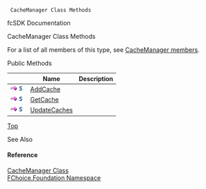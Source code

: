 ﻿     CacheManager Class Methods                                                   

fcSDK Documentation

CacheManager Class Methods

For a list of all members of this type, see [CacheManager members](fcSDK~FChoice.Foundation.CacheManager_members.md).

Public Methods

|   | Name | Description |
| --- | --- | --- |
| ![Public Method](dotnetimages/publicMethod.png)![static (Shared in Visual Basic)](dotnetimages/static.png) | [AddCache](fcSDK~FChoice.Foundation.CacheManager~AddCache.md) |   |
| ![Public Method](dotnetimages/publicMethod.png)![static (Shared in Visual Basic)](dotnetimages/static.png) | [GetCache](fcSDK~FChoice.Foundation.CacheManager~GetCache.md) |   |
| ![Public Method](dotnetimages/publicMethod.png)![static (Shared in Visual Basic)](dotnetimages/static.png) | [UpdateCaches](fcSDK~FChoice.Foundation.CacheManager~UpdateCaches.md) |   |

[Top](#top)

See Also

#### Reference

[CacheManager Class](fcSDK~FChoice.Foundation.CacheManager.md)  
[FChoice.Foundation Namespace](fcSDK~FChoice.Foundation_namespace.md)